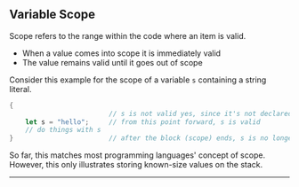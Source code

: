 ## Variable Scope ##

Scope refers to the range within the code where an item is valid.

* When a value comes into scope it is immediately valid
* The value remains valid until it goes out of scope

Consider this example for the scope of a variable ```s``` containing a string
literal.

```rust
{
                         // s is not valid yes, since it's not declared
    let s = "hello";     // from this point forward, s is valid
    // do things with s
}                        // after the block (scope) ends, s is no longer valid 
```

So far, this matches most programming languages' concept of scope. However,
this only illustrates storing known-size values on the stack.

---
